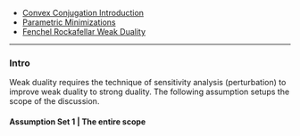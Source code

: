 - [Convex Conjugation Introduction](Convex%20Conjugation%20Introduction.md)
- [Parametric Minimizations](../Background/Parametric%20Minimizations.md)
- [Fenchel Rockafellar Weak Duality](Fenchel%20Rockafellar%20Weak%20Duality.md)

---
### **Intro**

Weak duality requires the technique of sensitivity analysis (perturbation) to improve weak duality to strong duality. 
The following assumption setups the scope of the discussion. 

#### **Assumption Set 1 | The entire scope**
> 

